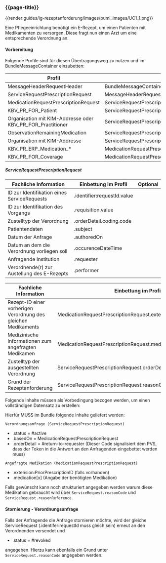 ### {{page-title}}

{{render:guides/ig-rezeptanforderung/images/puml_images/UC1_1.png}}

Eine Pflegeeinrichtung benötigt ein E-Rezept, um einen Patienten mit Medikamenten zu versorgen. Diese fragt nun einen Arzt um eine entsprechende Verordnung an.

#### Vorbereitung

Folgende Profile sind für diesen Übertragungsweg zu nutzen und im BundleMessageContainer einzubetten:

|Profil|Referenziert in|Optional|Link|
|---|---|---|---|
|MessageHeaderRequestHeader|BundleMessageContainer.entry||{{pagelink:}}|
|ServiceRequestPrescriptionRequest|MessageHeaderRequestHeader.focus||{{pagelink:prescription_servicerequest}}|
|MedicationRequestPrescriptionRequest|ServiceRequestPrescriptionRequest.basedOn||{{pagelink:}}|
|KBV_PR_FOR_Patient|ServiceRequestPrescriptionRequest.subject||{{pagelink:}}|
|Organisation mit KIM-Addresse oder KBV_PR_FOR_Practitioner|ServiceRequestPrescriptionRequest.performer||{{pagelink:}}|
|ObservationRemainingMedication|ServiceRequestPrescriptionRequest.reasonReference|x||
|Organisation mit KIM-Addresse|ServiceRequestPrescriptionRequest.supportingInfo:AuslieferndeApotheke||{{pagelink:}}|
|KBV_PR_ERP_Medication_*|MedicationRequestPrescriptionRequest.medication[x]||{{pagelink:}}|
|KBV_PR_FOR_Coverage|MedicationRequestPrescriptionRequest.coverage|x||

##### ServiceRequestPrescriptionRequest

|Fachliche Information|Einbettung im Profil|Optional|
|---|---|---|
|ID zur Identifikation eines ServiceRequests|.identifier:requestId.value||
|ID zur Identifikation des Vorgangs|.requisition.value||
|Zustelltyp der Verordnung|.orderDetail.coding.code||
|Patientendaten|.subject||
|Datum der Anfrage|.authoredOn||
|Datum an dem die Verordnung vorliegen soll|.occurenceDateTime||
|Anfragende Institution|.requester||
|Verordnende(r) zur Austellung des E-Rezepts|.performer||



|Fachliche Information|Einbettung im Profil|Optional|
|---|---|---|
|Rezept-ID einer vorherigen Verordnung des gleichen Medikaments|MedicationRequestPrescriptionRequest.extension:PriorPrescriptionID|x|
|Medizinische Informationen zum angefragten Medikamen|MedicationRequestPrescriptionRequest.medicationReference||
|Zustelltyp der ausgestellten Verordnung|ServiceRequestPrescriptionRequest.orderDetail.coding.code||
|Grund der Rezeptanforderung|ServiceRequestPrescriptionRequest.reasonCode||



Folgende Inhalte müssen als Vorbedingung bezogen werden, um einen vollständigen Datensatz zu erstellen:



Hierfür MUSS im Bundle folgende Inhalte geliefert werden:

`Verordnungsanfrage (ServiceRequestPrescriptionRequest)`

* .status = #active
* .basedOn = MedicationRequestPrescriptionRequest
* .orderDetail = #return-to-requester (Dieser Code signalisiert dem PVS, dass der Token in die Antwort an den Anfragenden eingebettet werden muss)

`Angefragte Medikation (MedicationRequestPrescriptionRequest)`

* .extension:PriorPrescriptionID (falls vorhanden)
* .medication[x] (Angabe der benötigten Medikation)

Falls gewünscht kann noch strukturiert angegeben werden warum diese Medikation gebraucht wird über `ServiceRequest.reasonCode` und `ServiceRequest.reasonReference`.

#### Stornierung - Verordnungsanfrage

Falls der Anfragende die Anfrage stornieren möchte, wird der gleiche ServiceRequest (.identifer:requestId muss gleich sein) erneut an den Verordnenden versendet und

* .status = #revoked

angegeben. Hierzu kann ebenfalls ein Grund unter `ServiceRequest.reasonCode` angegeben werden.